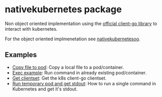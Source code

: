 # nativekubernetes package

Non object oriented implementation using the [official client-go library](https://github.com/kubernetes/client-go) to interact with kubernetes.

For the object oriented implmenetation see [nativekubernetesoo](/pkg/kubernetesutils/nativekubernetesoo/).

## Examples

* [Copy file to pod](Example_CopyFileToPod_test.go): Copy a local file to a pod/container.
* [Exec example](Example_ExecExample_test.go): Run command in already existing pod/container.
* [Get clientset](Example_GetClientSet_test.go): Get the k8s client-go clientset.
* [Run temporary pod and get stdout](Example_RunPodAndGetStdout_test.go): How to run a single command in Kubernetes and get it's stdout.
